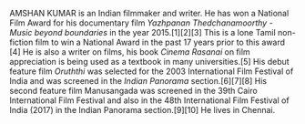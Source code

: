 AMSHAN KUMAR is an Indian filmmaker and writer. He has won a National Film Award for his documentary film _Yazhpanan Thedchanamoorthy - Music beyond boundaries_ in the year 2015.[1][2][3] This is a lone Tamil non-fiction film to win a National Award in the past 17 years prior to this award [4] He is also a writer on films, his book _Cinema Rasanai_ on film appreciation is being used as a textbook in many universities.[5] His debut feature film _Oruththi_ was selected for the 2003 International Film Festival of India and was screened in the _Indian Panorama_ section.[6][7][8] His second feature film Manusangada was screened in the 39th Cairo International Film Festival and also in the 48th International Film Festival of India (2017) in the Indian Panorama section.[9][10] He lives in Chennai.
